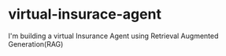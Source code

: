 # virtual-insurace-agent
I'm building a virtual Insurance Agent using Retrieval Augmented Generation(RAG)
